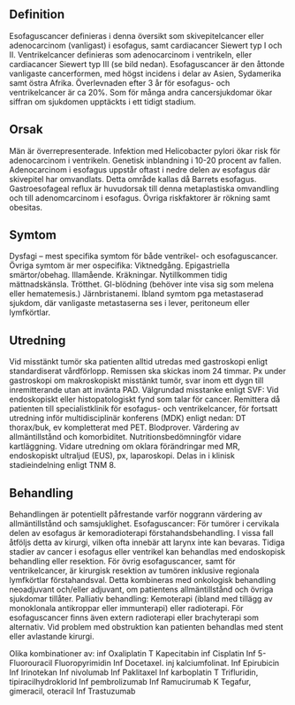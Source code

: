 ## Definition

Esofaguscancer definieras i denna översikt som skivepitelcancer eller adenocarcinom (vanligast) i esofagus, samt cardiacancer Siewert typ I och II. Ventrikelcancer definieras som adenocarcinom i ventrikeln, eller cardiacancer Siewert typ III (se bild nedan). Esofaguscancer är den åttonde vanligaste cancerformen, med högst incidens i delar av Asien, Sydamerika samt östra Afrika. Överlevnaden efter 3 år för esofagus- och ventrikelcancer är ca 20%. Som för många andra cancersjukdomar ökar siffran om sjukdomen upptäckts i ett tidigt stadium.

## Orsak

Män är överrepresenterade.
Infektion med Helicobacter pylori ökar risk för adenocarcinom i ventrikeln. Genetisk inblandning i 10-20 procent av fallen.
Adenocarcinom i esofagus uppstår oftast i nedre delen av esofagus där skivepitel har omvandlats. Detta område kallas då Barrets esofagus. Gastroesofageal reflux är huvudorsak till denna metaplastiska omvandling och till adenomcarcinom i esofagus. Övriga riskfaktorer är rökning samt obesitas.

## Symtom

Dysfagi – mest specifika symtom för både ventrikel- och esofaguscancer. Övriga symtom är mer ospecifika: Viktnedgång. Epigastriella smärtor/obehag. Illamående. Kräkningar. Nytillkommen tidig mättnadskänsla. Trötthet. GI-blödning (behöver inte visa sig som melena eller hematemesis.) Järnbristanemi. Ibland symtom pga metastaserad sjukdom, där vanligaste metastaserna ses i lever, peritoneum eller lymfkörtlar.

## Utredning

Vid misstänkt tumör ska patienten alltid utredas med gastroskopi enligt standardiserat vårdförlopp. Remissen ska skickas inom 24 timmar. Px under gastroskopi om makroskopiskt misstänkt tumör, svar inom ett dygn till inremitterande utan att invänta PAD.
Välgrundad misstanke enligt SVF: Vid endoskopiskt eller histopatologiskt fynd som talar för cancer. Remittera då patienten till specialistklinik för esofagus- och ventrikelcancer, för fortsatt utredning inför multidisciplinär konferens (MDK) enligt nedan:
DT thorax/buk, ev kompletterat med PET. Blodprover. Värdering av allmäntillstånd och komorbiditet. Nutritionsbedömningför vidare kartläggning.
Vidare utredning om oklara förändringar med MR, endoskopiskt ultraljud (EUS), px, laparoskopi.
Delas in i klinisk stadieindelning enligt TNM 8.

## Behandling

Behandlingen är potentiellt påfrestande varför noggrann värdering av allmäntillstånd och samsjuklighet.
Esofaguscancer: För tumörer i cervikala delen av esofagus är kemoradioterapi förstahandsbehandling. I vissa fall åtföljs detta av kirurgi, vilken ofta innebär att larynx inte kan bevaras. Tidiga stadier av cancer i esofagus eller ventrikel kan behandlas med endoskopisk behandling eller resektion. För övrig esofaguscancer, samt för ventrikelcancer, är kirurgisk resektion av tumören inklusive regionala lymfkörtlar förstahandsval. Detta kombineras med onkologisk behandling neoadjuvant och/eller adjuvant, om patientens allmäntillstånd och övriga sjukdomar tillåter.
Palliativ behandling: Kemoterapi (ibland med tillägg av monoklonala antikroppar eller immunterapi) eller radioterapi. För esofaguscancer finns även extern radioterapi eller brachyterapi som alternativ.
Vid problem med obstruktion kan patienten behandlas med stent eller avlastande kirurgi.


Olika kombinationer av:
inf Oxaliplatin
T Kapecitabin
inf Cisplatin
Inf 5-Fluorouracil
Fluoropyrimidin
Inf Docetaxel.
inj kalciumfolinat.
Inf Epirubicin
Inf Irinotekan
Inf nivolumab
Inf Paklitaxel
Inf karboplatin
T Trifluridin, tipiracilhydroklorid
Inf pembrolizumab
Inf Ramucirumab
K Tegafur, gimeracil, oteracil
Inf Trastuzumab

